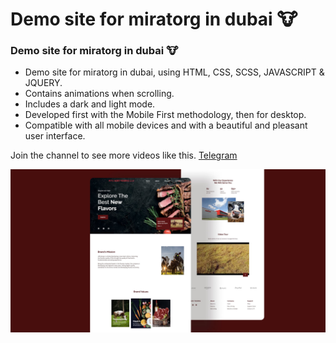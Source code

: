 # Demo site for miratorg in dubai 🐮
<!-- ## [Watch it on youtube](https://youtu.be/YzRDHxbw1RU) -->
###  Demo site for miratorg in dubai 🐮

- Demo site for miratorg in dubai, using HTML, CSS, SCSS, JAVASCRIPT & JQUERY.
- Contains animations when scrolling.
- Includes a dark and light mode.
- Developed first with the Mobile First methodology, then for desktop.
- Compatible with all mobile devices and with a beautiful and pleasant user interface.

Join the channel to see more videos like this. [Telegram](https://t.me/Voloshanovskiy_V)

![travel-website](/preview.jpg)
